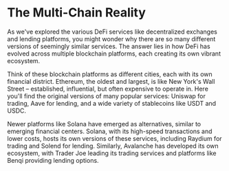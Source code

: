 # The Multi-Chain Reality

As we've explored the various DeFi services like decentralized exchanges and lending platforms, you might wonder why there are so many different versions of seemingly similar services. The answer lies in how DeFi has evolved across multiple blockchain platforms, each creating its own vibrant ecosystem.

Think of these blockchain platforms as different cities, each with its own financial district. Ethereum, the oldest and largest, is like New York's Wall Street – established, influential, but often expensive to operate in. Here you'll find the original versions of many popular services: Uniswap for trading, Aave for lending, and a wide variety of stablecoins like USDT and USDC.

Newer platforms like Solana have emerged as alternatives, similar to emerging financial centers. Solana, with its high-speed transactions and lower costs, hosts its own versions of these services, including Raydium for trading and Solend for lending. Similarly, Avalanche has developed its own ecosystem, with Trader Joe leading its trading services and platforms like Benqi providing lending options.